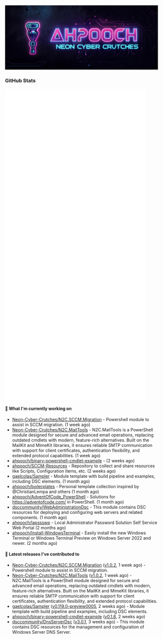 <p align="center"><img src="https://raw.githubusercontent.com/ahpooch/ahpooch/main/ahpooch_NeonCyberCrutches.jpeg" />

### GitHub Stats
<p align="left"><img src="https://raw.githubusercontent.com/ahpooch/ahpooch/main/github-metrics.svg" /></p>

#### 👷 What I'm currently working on

- [Neon-Cyber-Crutches/N2C.SCCM.Migration](https://github.com/Neon-Cyber-Crutches/N2C.SCCM.Migration) - Powershell module to assist in SCCM migration. (1 week ago)
- [Neon-Cyber-Crutches/N2C.MailTools](https://github.com/Neon-Cyber-Crutches/N2C.MailTools) - N2C.MailTools is a PowerShell module designed for secure and advanced email operations, replacing outdated cmdlets with modern, feature-rich alternatives. Built on the MailKit and MimeKit libraries, it ensures reliable SMTP communication with support for client certificates, authentication flexibility, and extended protocol capabilities. (1 week ago)
- [ahpooch/binary-powershell-cmdlet-example](https://github.com/ahpooch/binary-powershell-cmdlet-example) -  (2 weeks ago)
- [ahpooch/SCCM-Resources](https://github.com/ahpooch/SCCM-Resources) - Repository to collect and share resources like Scripts, Configuration Items, etc. (2 weeks ago)
- [gaelcolas/Sampler](https://github.com/gaelcolas/Sampler) - Module template with build pipeline and examples, including DSC elements. (1 month ago)
- [ahpooch/boilerplates](https://github.com/ahpooch/boilerplates) - Personal template collection inspired by @ChristianLempa and others (1 month ago)
- [ahpooch/AdventOfCode_PowerShell](https://github.com/ahpooch/AdventOfCode_PowerShell) - Solutions for https://adventofcode.com/ in PowerShell. (1 month ago)
- [dsccommunity/WebAdministrationDsc](https://github.com/dsccommunity/WebAdministrationDsc) - This module contains DSC resources for deploying and configuring web servers and related components. (1 month ago)
- [ahpooch/lapssswp](https://github.com/ahpooch/lapssswp) - Local Administrator Password Solution Self Service Web Portal (2 months ago)
- [ahpooch/Install-WindowsTerminal](https://github.com/ahpooch/Install-WindowsTerminal) - Easily install the new Windows Terminal or Windows Terminal Preview on Windows Server 2022 and newer. (2 months ago)

#### 🚀 Latest releases I've contributed to

- [Neon-Cyber-Crutches/N2C.SCCM.Migration](https://github.com/Neon-Cyber-Crutches/N2C.SCCM.Migration) ([v1.0.2](https://github.com/Neon-Cyber-Crutches/N2C.SCCM.Migration/releases/tag/v1.0.2), 1 week ago) - Powershell module to assist in SCCM migration.
- [Neon-Cyber-Crutches/N2C.MailTools](https://github.com/Neon-Cyber-Crutches/N2C.MailTools) ([v1.0.2](https://github.com/Neon-Cyber-Crutches/N2C.MailTools/releases/tag/v1.0.2), 1 week ago) - N2C.MailTools is a PowerShell module designed for secure and advanced email operations, replacing outdated cmdlets with modern, feature-rich alternatives. Built on the MailKit and MimeKit libraries, it ensures reliable SMTP communication with support for client certificates, authentication flexibility, and extended protocol capabilities.
- [gaelcolas/Sampler](https://github.com/gaelcolas/Sampler) ([v0.119.0-preview0005](https://github.com/gaelcolas/Sampler/releases/tag/v0.119.0-preview0005), 2 weeks ago) - Module template with build pipeline and examples, including DSC elements.
- [ahpooch/binary-powershell-cmdlet-example](https://github.com/ahpooch/binary-powershell-cmdlet-example) ([v0.1.8](https://github.com/ahpooch/binary-powershell-cmdlet-example/releases/tag/v0.1.8), 2 weeks ago)
- [dsccommunity/DnsServerDsc](https://github.com/dsccommunity/DnsServerDsc) ([v3.0.1](https://github.com/dsccommunity/DnsServerDsc/releases/tag/v3.0.1), 3 weeks ago) - This module contains DSC resources for the management and configuration of Windows Server DNS Server.
